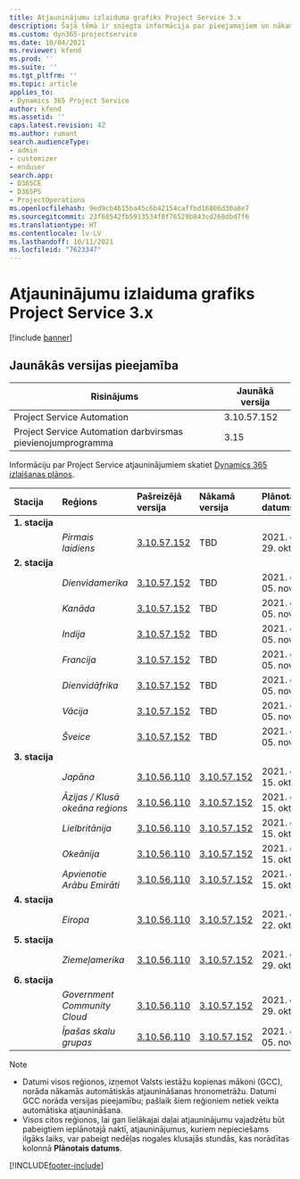 ```yaml
---
title: Atjauninājumu izlaiduma grafiks Project Service 3.x
description: Šajā tēmā ir sniegta informācija par pieejamajiem un nākamajiem Dynamics 365 Project Service Automation laidieniem.
ms.custom: dyn365-projectservice
ms.date: 10/04/2021
ms.reviewer: kfend
ms.prod: ''
ms.suite: ''
ms.tgt_pltfrm: ''
ms.topic: article
applies_to:
- Dynamics 365 Project Service
author: kfend
ms.assetid: ''
caps.latest.revision: 42
ms.author: rumant
search.audienceType:
- admin
- customizer
- enduser
search.app:
- D365CE
- D365PS
- ProjectOperations
ms.openlocfilehash: 9ed9cb4615ba45c6b42154caffbd16806d30a8e7
ms.sourcegitcommit: 23f68542fb5913534f0f76529b843cd268dbd7f6
ms.translationtype: HT
ms.contentlocale: lv-LV
ms.lasthandoff: 10/11/2021
ms.locfileid: "7623347"
---
```

# <a name="update-release-schedule-for-project-service-3x"></a>Atjauninājumu izlaiduma grafiks Project Service 3.x

[!include [banner](../includes/psa-now-project-operations.md)]

## <a name="latest-version-availability"></a>Jaunākās versijas pieejamība

| Risinājums  | Jaunākā versija |
|-------|----|
| Project Service Automation    | 3.10.57.152 |
| Project Service Automation darbvirsmas pievienojumprogramma                | 3.15          |

Informāciju par Project Service atjauninājumiem skatiet [Dynamics 365 izlaišanas plānos](/dynamics365/release-plans/). 

| Stacija  | Reģions | Pašreizējā versija | Nākamā versija |  Plānotais datums
| :---   | :---   | :---   | :---   |:---   |         
|<strong>1. stacija</strong> | |  |  | |
| | <i>Pirmais laidiens</i> | [3.10.57.152](whats-new-ur-36.md) | TBD | 2021. gada 29. oktobris
|<strong>2. stacija</strong> | |  |  | |
| | <i>Dienvidamerika</i> | [3.10.57.152](whats-new-ur-36.md) | TBD | 2021. gada 05. novembris
| | <i>Kanāda</i> | [3.10.57.152](whats-new-ur-36.md) | TBD | 2021. gada 05. novembris
| | <i>Indija</i> | [3.10.57.152](whats-new-ur-36.md) | TBD | 2021. gada 05. novembris
| | <i>Francija</i> | [3.10.57.152](whats-new-ur-36.md) | TBD | 2021. gada 05. novembris
| | <i>Dienvidāfrika</i> | [3.10.57.152](whats-new-ur-36.md) | TBD | 2021. gada 05. novembris
| | <i>Vācija</i> | [3.10.57.152](whats-new-ur-36.md) | TBD | 2021. gada 05. novembris
| | <i>Šveice</i> | [3.10.57.152](whats-new-ur-36.md) | TBD | 2021. gada 05. novembris
|<strong>3. stacija</strong> | |  |  | |
| | <i>Japāna</i> | [3.10.56.110](whats-new-ur-35.md) | [3.10.57.152](whats-new-ur-36.md) | 2021. gada 15. oktobris
| | <i>Āzijas / Klusā okeāna reģions</i> | [3.10.56.110](whats-new-ur-35.md) | [3.10.57.152](whats-new-ur-36.md) | 2021. gada 15. oktobris
| | <i>Lielbritānija</i> | [3.10.56.110](whats-new-ur-35.md) | [3.10.57.152](whats-new-ur-36.md) | 2021. gada 15. oktobris
| | <i>Okeānija</i> | [3.10.56.110](whats-new-ur-35.md) | [3.10.57.152](whats-new-ur-36.md) | 2021. gada 15. oktobris
| | <i>Apvienotie Arābu Emirāti</i> | [3.10.56.110](whats-new-ur-35.md) | [3.10.57.152](whats-new-ur-36.md) | 2021. gada 15. oktobris
|<strong>4. stacija</strong> | |  |  | |
| | <i>Eiropa</i> | [3.10.56.110](whats-new-ur-35.md) | [3.10.57.152](whats-new-ur-36.md) | 2021. gada 22. oktobris
|<strong>5. stacija</strong> | |  |  | |
| | <i>Ziemeļamerika</i> | [3.10.56.110](whats-new-ur-35.md) | [3.10.57.152](whats-new-ur-36.md) | 2021. gada 29. oktobris
|<strong>6. stacija</strong> | |  |  | |
| | <i>Government Community Cloud</i> | [3.10.56.110](whats-new-ur-35.md) | [3.10.57.152](whats-new-ur-36.md) | 2021. gada 29. oktobris
| | <i>Īpašas skalu grupas</i> | [3.10.56.110](whats-new-ur-35.md) | [3.10.57.152](whats-new-ur-36.md) | 2021. gada 05. novembris


>[!Note]
> - Datumi visos reģionos, izņemot Valsts iestāžu kopienas mākoni (GCC), norāda nākamās automātiskās atjaunināšanas hronometrāžu. Datumi GCC norāda versijas pieejamību; pašlaik šiem reģioniem netiek veikta automātiska atjaunināšana.
> - Visos citos reģionos, lai gan lielākajai daļai atjauninājumu vajadzētu būt pabeigtiem ieplānotajā naktī, atjauninājumus, kuriem nepieciešams ilgāks laiks, var pabeigt nedēļas nogales klusajās stundās, kas norādītas kolonnā **Plānotais datums**.


[!INCLUDE[footer-include](../includes/footer-banner.md)]
